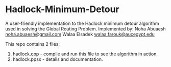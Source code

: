 # Hadlock-Minimum-Detour
A user-friendly implementation to the Hadlock minimum detour algorithm used in solving the Global Routing Problem. Implemented by: 
Noha Abuaesh    noha.abuaesh@gmail.com
Walaa Elsadek   walaa.farouk@aucegypt.edu

This repo contains 2 files:
1. hadlock.cpp - compile and run this file to see the algorithm in action.
2. hadlock.ppsx - details and documentation.
